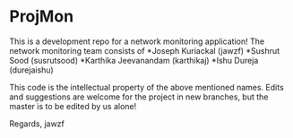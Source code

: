 # ProjMon
This is a development repo for a network monitoring application! The network monitoring team consists of 
*Joseph Kuriackal (jawzf)
*Sushrut Sood (susrutsood)
*Karthika Jeevanandam (karthikaj)
*Ishu Dureja (durejaishu)

This code is the intellectual property of the above mentioned names. Edits and suggestions are welcome for the project
in new branches, but the master is to be edited by us alone!

Regards,
jawzf
